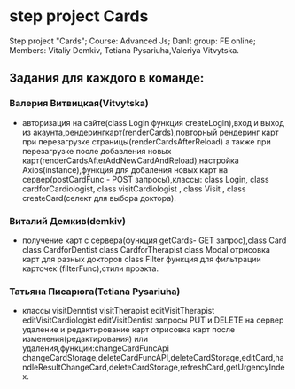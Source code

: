 # step project Cards

Step project "Cards"; Course: Advanced Js;  DanIt  group: FE online; Members: Vitaliy Demkiv, Tetiana Pysariuha,Valeriya Vitvytska.
 

## Задания для каждого в команде:

### Валерия Витвицкая(Vitvytska)
 - авторизация на сайте(class Login функция createLogin),вход и выход из акаунта,рендерингкарт(renderCards),повторный рендеринг карт при перезагрузке страницы(renderCardsAfterReload) а также при перезагрузке после добавления новых карт(renderCardsAfterAddNewCardAndReload),настройка Axios(instance),функция для добаления новых карт на сервер(postCardFunc - POST запросы),классы:  class Login, 
 class cardforCardiologist, class visitCardiologist , class Visit , class createCard(cелект для выбора доктора).

 ### Виталий Демкив(demkiv)
  -  получение карт с сервера(функция getCards- GET запрос),class Card class CardforDentist class CardforTherapist class Modal отрисовка карт для разных докторов  class Filter функция для фильтрации карточек (filterFunc),стили проэкта.

 ### Татьяна Писарюга(Tetiana Pysariuha)
  - классы visitDenntist visitTherapist editVisitTherapist editVisitCardiologist editVisitDentist запросы PUT и DELETE на сервер удаление и редактирование карт отрисовка карт после изменения(редактирования) или удаления,функции:changeCardFuncApi
changeCardStorage,deleteCardFuncAPI,deleteCardStorage,editCard,handleResultChangeCard,deleteCardStorage,refreshCard,getUrgencyIndex.

